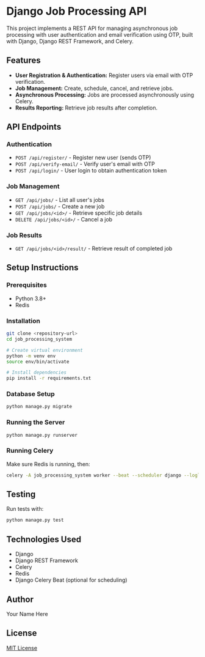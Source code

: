 # Django Job Processing API

This project implements a REST API for managing asynchronous job processing with user authentication and email verification using OTP, built with Django, Django REST Framework, and Celery.

## Features

- **User Registration & Authentication:** Register users via email with OTP verification.
- **Job Management:** Create, schedule, cancel, and retrieve jobs.
- **Asynchronous Processing:** Jobs are processed asynchronously using Celery.
- **Results Reporting:** Retrieve job results after completion.

## API Endpoints

### Authentication
- `POST /api/register/` - Register new user (sends OTP)
- `POST /api/verify-email/` - Verify user's email with OTP
- `POST /api/login/` - User login to obtain authentication token

### Job Management
- `GET /api/jobs/` - List all user's jobs
- `POST /api/jobs/` - Create a new job
- `GET /api/jobs/<id>/` - Retrieve specific job details
- `DELETE /api/jobs/<id>/` - Cancel a job

### Job Results
- `GET /api/jobs/<id>/result/` - Retrieve result of completed job

## Setup Instructions

### Prerequisites
- Python 3.8+
- Redis

### Installation
```bash
git clone <repository-url>
cd job_processing_system

# Create virtual environment
python -m venv env
source env/bin/activate

# Install dependencies
pip install -r requirements.txt
```

### Database Setup
```bash
python manage.py migrate
```

### Running the Server
```bash
python manage.py runserver
```

### Running Celery

Make sure Redis is running, then:

```bash
celery -A job_processing_system worker --beat --scheduler django --loglevel=info
```

## Testing
Run tests with:

```bash
python manage.py test
```

## Technologies Used
- Django
- Django REST Framework
- Celery
- Redis
- Django Celery Beat (optional for scheduling)

## Author
Your Name Here

## License
[MIT License](LICENSE.md)

